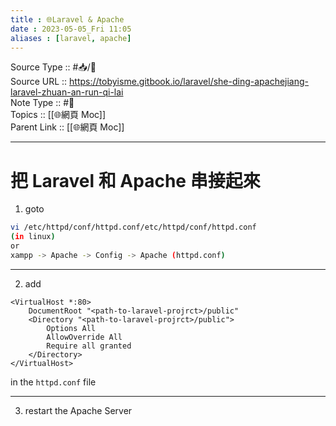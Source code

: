 ```yaml
---
title : 🌐Laravel & Apache
date : 2023-05-05_Fri 11:05
aliases : [laravel, apache]
---
```

Source Type :: #📥/📄<br>
Source URL :: https://tobyisme.gitbook.io/laravel/she-ding-apachejiang-laravel-zhuan-an-run-qi-lai<br>
Note Type :: #📝 <br>
Topics :: [[🌐網頁 Moc]]<br>
Parent Link :: [[🌐網頁 Moc]]<br>

---
# 把 Laravel 和 Apache 串接起來
1. goto
```bash
vi /etc/httpd/conf/httpd.conf/etc/httpd/conf/httpd.conf
(in linux)
or
xampp -> Apache -> Config -> Apache (httpd.conf)
```

---

2. add
```http
<VirtualHost *:80>
    DocumentRoot "<path-to-laravel-projrct>/public"
    <Directory "<path-to-laravel-projrct>/public">
        Options All
        AllowOverride All
        Require all granted
    </Directory>
</VirtualHost>
```
in the `httpd.conf` file

---

3. restart the Apache Server